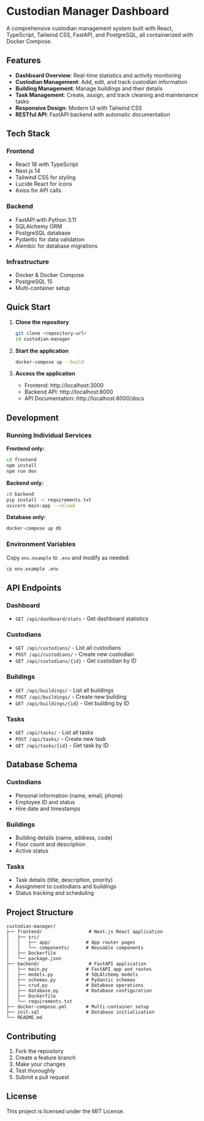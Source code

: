 # Custodian Manager Dashboard

A comprehensive custodian management system built with React, TypeScript, Tailwind CSS, FastAPI, and PostgreSQL, all containerized with Docker Compose.

## Features

- **Dashboard Overview**: Real-time statistics and activity monitoring
- **Custodian Management**: Add, edit, and track custodian information
- **Building Management**: Manage buildings and their details
- **Task Management**: Create, assign, and track cleaning and maintenance tasks
- **Responsive Design**: Modern UI with Tailwind CSS
- **RESTful API**: FastAPI backend with automatic documentation

## Tech Stack

### Frontend
- React 18 with TypeScript
- Next.js 14
- Tailwind CSS for styling
- Lucide React for icons
- Axios for API calls

### Backend
- FastAPI with Python 3.11
- SQLAlchemy ORM
- PostgreSQL database
- Pydantic for data validation
- Alembic for database migrations

### Infrastructure
- Docker & Docker Compose
- PostgreSQL 15
- Multi-container setup

## Quick Start

1. **Clone the repository**
   ```bash
   git clone <repository-url>
   cd custodian-manager
   ```

2. **Start the application**
   ```bash
   docker-compose up --build
   ```

3. **Access the application**
   - Frontend: http://localhost:3000
   - Backend API: http://localhost:8000
   - API Documentation: http://localhost:8000/docs

## Development

### Running Individual Services

**Frontend only:**
```bash
cd frontend
npm install
npm run dev
```

**Backend only:**
```bash
cd backend
pip install -r requirements.txt
uvicorn main:app --reload
```

**Database only:**
```bash
docker-compose up db
```

### Environment Variables

Copy `env.example` to `.env` and modify as needed:
```bash
cp env.example .env
```

## API Endpoints

### Dashboard
- `GET /api/dashboard/stats` - Get dashboard statistics

### Custodians
- `GET /api/custodians/` - List all custodians
- `POST /api/custodians/` - Create new custodian
- `GET /api/custodians/{id}` - Get custodian by ID

### Buildings
- `GET /api/buildings/` - List all buildings
- `POST /api/buildings/` - Create new building
- `GET /api/buildings/{id}` - Get building by ID

### Tasks
- `GET /api/tasks/` - List all tasks
- `POST /api/tasks/` - Create new task
- `GET /api/tasks/{id}` - Get task by ID

## Database Schema

### Custodians
- Personal information (name, email, phone)
- Employee ID and status
- Hire date and timestamps

### Buildings
- Building details (name, address, code)
- Floor count and description
- Active status

### Tasks
- Task details (title, description, priority)
- Assignment to custodians and buildings
- Status tracking and scheduling

## Project Structure

```
custodian-manager/
├── frontend/                 # Next.js React application
│   ├── src/
│   │   ├── app/             # App router pages
│   │   └── components/      # Reusable components
│   ├── Dockerfile
│   └── package.json
├── backend/                  # FastAPI application
│   ├── main.py              # FastAPI app and routes
│   ├── models.py            # SQLAlchemy models
│   ├── schemas.py           # Pydantic schemas
│   ├── crud.py              # Database operations
│   ├── database.py          # Database configuration
│   ├── Dockerfile
│   └── requirements.txt
├── docker-compose.yml       # Multi-container setup
├── init.sql                 # Database initialization
└── README.md
```

## Contributing

1. Fork the repository
2. Create a feature branch
3. Make your changes
4. Test thoroughly
5. Submit a pull request

## License

This project is licensed under the MIT License.
